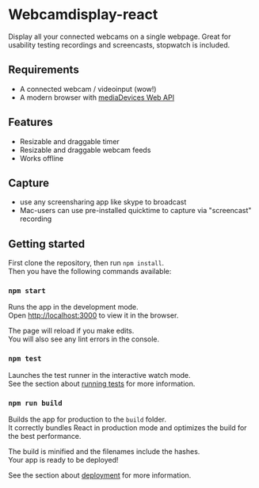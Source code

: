 # Webcamdisplay-react
Display all your connected webcams on a single webpage.
Great for usability testing recordings and screencasts, stopwatch is included.

## Requirements
- A connected webcam / videoinput (wow!)
- A modern browser with [mediaDevices Web API](https://developer.mozilla.org/en-US/docs/Web/API/MediaDevices)

## Features
- Resizable and draggable timer
- Resizable and draggable webcam feeds
- Works offline

## Capture
- use any screensharing app like skype to broadcast 
- Mac-users can use pre-installed quicktime to capture via "screencast" recording

## Getting started
First clone the repository, then run `npm install`.  
Then you have the following commands available:

### `npm start`

Runs the app in the development mode.<br>
Open [http://localhost:3000](http://localhost:3000) to view it in the browser.

The page will reload if you make edits.<br>
You will also see any lint errors in the console.

### `npm test`

Launches the test runner in the interactive watch mode.<br>
See the section about [running tests](https://facebook.github.io/create-react-app/docs/running-tests) for more information.

### `npm run build`

Builds the app for production to the `build` folder.<br>
It correctly bundles React in production mode and optimizes the build for the best performance.

The build is minified and the filenames include the hashes.<br>
Your app is ready to be deployed!

See the section about [deployment](https://facebook.github.io/create-react-app/docs/deployment) for more information.

